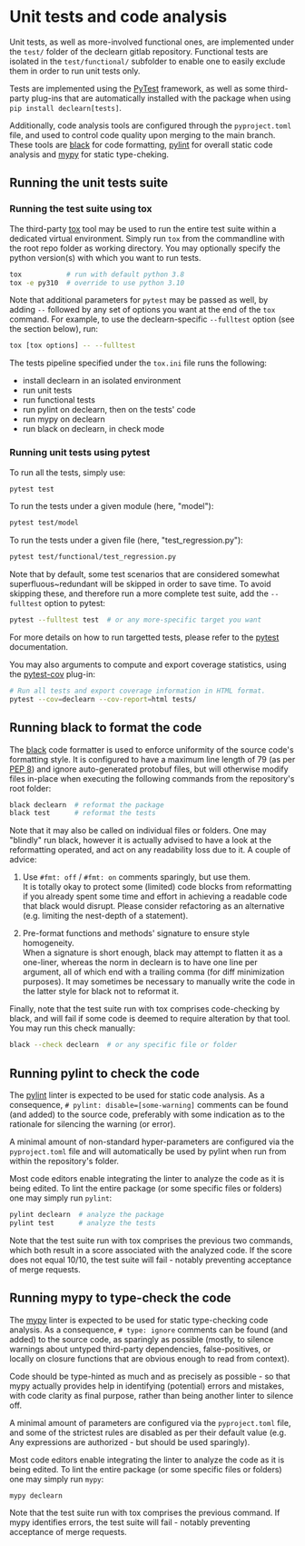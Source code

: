 # Unit tests and code analysis

Unit tests, as well as more-involved functional ones, are implemented under
the `test/` folder of the declearn gitlab repository. Functional tests are
isolated in the `test/functional/` subfolder to enable one to easily exclude
them in order to run unit tests only.

Tests are implemented using the [PyTest](https://docs.pytest.org) framework,
as well as some third-party plug-ins that are automatically installed with
the package when using `pip install declearn[tests]`.

Additionally, code analysis tools are configured through the `pyproject.toml`
file, and used to control code quality upon merging to the main branch. These
tools are [black](https://github.com/psf/black) for code formatting,
[pylint](https://pylint.pycqa.org/) for overall static code analysis and
[mypy](https://mypy.readthedocs.io/) for static type-cheking.


## Running the unit tests suite

### Running the test suite using tox

The third-party [tox](https://tox.wiki/en/latest/) tool may be used to run
the entire test suite within a dedicated virtual environment. Simply run `tox`
from the commandline with the root repo folder as working directory. You may
optionally specify the python version(s) with which you want to run tests.

```bash
tox           # run with default python 3.8
tox -e py310  # override to use python 3.10
```

Note that additional parameters for `pytest` may be passed as well, by adding
`--` followed by any set of options you want at the end of the `tox` command.
For example, to use the declearn-specific `--fulltest` option (see the section
below), run:

```bash
tox [tox options] -- --fulltest
```

The tests pipeline specified under the `tox.ini` file runs the following:

- install declearn in an isolated environment
- run unit tests
- run functional tests
- run pylint on declearn, then on the tests' code
- run mypy on declearn
- run black on declearn, in check mode

### Running unit tests using pytest

To run all the tests, simply use:

```bash
pytest test
```

To run the tests under a given module (here, "model"):

```bash
pytest test/model
```

To run the tests under a given file (here, "test_regression.py"):

```bash
pytest test/functional/test_regression.py
```

Note that by default, some test scenarios that are considered somewhat
superfluous~redundant will be skipped in order to save time. To avoid
skipping these, and therefore run a more complete test suite, add the
`--fulltest` option to pytest:

```bash
pytest --fulltest test  # or any more-specific target you want
```

For more details on how to run targetted tests, please refer to the
[pytest](https://docs.pytest.org/) documentation.

You may also arguments to compute and export coverage statistics, using the
[pytest-cov](https://pytest-cov.readthedocs.io/en/latest/index.html) plug-in:

```bash
# Run all tests and export coverage information in HTML format.
pytest --cov=declearn --cov-report=html tests/
```

## Running black to format the code

The [black](https://github.com/psf/black) code formatter is used to enforce
uniformity of the source code's formatting style. It is configured to have
a maximum line length of 79 (as per [PEP 8](https://peps.python.org/pep-0008/))
and ignore auto-generated protobuf files, but will otherwise modify files
in-place when executing the following commands from the repository's root
folder:

```bash
black declearn  # reformat the package
black test      # reformat the tests
```

Note that it may also be called on individual files or folders.
One may "blindly" run black, however it is actually advised to have a look
at the reformatting operated, and act on any readability loss due to it. A
couple of advice:

1. Use `#fmt: off` / `#fmt: on` comments sparingly, but use them.
<br/>It is totally okay to protect some (limited) code blocks from
reformatting if you already spent some time and effort in achieving a
readable code that black would disrupt. Please consider refactoring as
an alternative (e.g. limiting the nest-depth of a statement).

2. Pre-format functions and methods' signature to ensure style homogeneity.
<br/>When a signature is short enough, black may attempt to flatten it as a
one-liner, whereas the norm in declearn is to have one line per argument,
all of which end with a trailing comma (for diff minimization purposes). It
may sometimes be necessary to manually write the code in the latter style
for black not to reformat it.

Finally, note that the test suite run with tox comprises code-checking by
black, and will fail if some code is deemed to require alteration by that
tool. You may run this check manually:

```bash
black --check declearn  # or any specific file or folder
```

## Running pylint to check the code

The [pylint](https://pylint.pycqa.org/) linter is expected to be used for
static code analysis. As a consequence, `# pylint: disable=[some-warning]`
comments can be found (and added) to the source code, preferably with some
indication as to the rationale for silencing the warning (or error).

A minimal amount of non-standard hyper-parameters are configured via the
`pyproject.toml` file and will automatically be used by pylint when run
from within the repository's folder.

Most code editors enable integrating the linter to analyze the code as it is
being edited. To lint the entire package (or some specific files or folders)
one may simply run `pylint`:

```bash
pylint declearn  # analyze the package
pylint test      # analyze the tests
```

Note that the test suite run with tox comprises the previous two commands,
which both result in a score associated with the analyzed code. If the score
does not equal 10/10, the test suite will fail - notably preventing acceptance
of merge requests.

## Running mypy to type-check the code

The [mypy](https://mypy.readthedocs.io/) linter is expected to be used for
static type-checking code analysis. As a consequence, `# type: ignore` comments
can be found (and added) to the source code, as sparingly as possible (mostly,
to silence warnings about untyped third-party dependencies, false-positives,
or locally on closure functions that are obvious enough to read from context).

Code should be type-hinted as much and as precisely as possible - so that mypy
actually provides help in identifying (potential) errors and mistakes, with
code clarity as final purpose, rather than being another linter to silence off.

A minimal amount of parameters are configured via the `pyproject.toml` file,
and some of the strictest rules are disabled as per their default value (e.g.
Any expressions are authorized - but should be used sparingly).

Most code editors enable integrating the linter to analyze the code as it is
being edited. To lint the entire package (or some specific files or folders)
one may simply run `mypy`:

```bash
mypy declearn
```

Note that the test suite run with tox comprises the previous command. If mypy
identifies errors, the test suite will fail - notably preventing acceptance
of merge requests.
